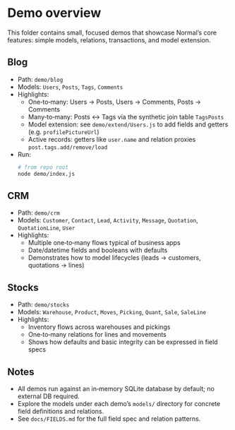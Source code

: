 # Demo overview

This folder contains small, focused demos that showcase Normal’s core features: simple models, relations, transactions, and model extension.

## Blog
- Path: `demo/blog`
- Models: `Users`, `Posts`, `Tags`, `Comments`
- Highlights:
  - One‑to‑many: Users → Posts, Users → Comments, Posts → Comments
  - Many‑to‑many: Posts ↔ Tags via the synthetic join table `TagsPosts`
  - Model extension: see `demo/extend/Users.js` to add fields and getters (e.g. `profilePictureUrl`)
  - Active records: getters like `user.name` and relation proxies `post.tags.add/remove/load`
- Run:
  ```bash
  # from repo root
  node demo/index.js
  ```

## CRM
- Path: `demo/crm`
- Models: `Customer`, `Contact`, `Lead`, `Activity`, `Message`, `Quotation`, `QuotationLine`, `User`
- Highlights:
  - Multiple one‑to‑many flows typical of business apps
  - Date/datetime fields and booleans with defaults
  - Demonstrates how to model lifecycles (leads → customers, quotations → lines)

## Stocks
- Path: `demo/stocks`
- Models: `Warehouse`, `Product`, `Moves`, `Picking`, `Quant`, `Sale`, `SaleLine`
- Highlights:
  - Inventory flows across warehouses and pickings
  - One‑to‑many relations for lines and movements
  - Shows how defaults and basic integrity can be expressed in field specs

## Notes
- All demos run against an in‑memory SQLite database by default; no external DB required.
- Explore the models under each demo’s `models/` directory for concrete field definitions and relations.
- See `docs/FIELDS.md` for the full field spec and relation patterns.
